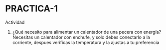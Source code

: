# PRACTICA-1
Actividad
1. ¿Qué necesito para alimentar un calentador de una pecera con energía?
Necesitas un calentador con enchufe, y solo debes conectarlo a la corriente, despues verificas la temperatura
y la ajustas a tu preferencia
